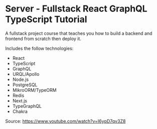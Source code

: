 # Server - Fullstack React GraphQL TypeScript Tutorial

A fullstack project course that teaches you how to build a backend and frontend from scratch then deploy it. 

Includes the follow technologies:

- React
- TypeScript
- GraphQL
- URQL/Apollo
- Node.js
- PostgreSQL
- MikroORM/TypeORM
- Redis
- Next.js
- TypeGraphQL
- Chakra

Source: https://www.youtube.com/watch?v=I6ypD7qv3Z8